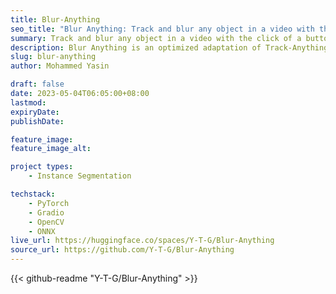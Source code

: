 ```yaml
---
title: Blur-Anything
seo_title: "Blur Anything: Track and blur any object in a video with the click of a button."
summary: Track and blur any object in a video with the click of a button.
description: Blur Anything is an optimized adaptation of Track-Anything (2023), utilizing Meta’s Segment Anything for downstream blurring task in a video.
slug: blur-anything
author: Mohammed Yasin

draft: false
date: 2023-05-04T06:05:00+08:00
lastmod: 
expiryDate: 
publishDate: 

feature_image: 
feature_image_alt: 

project types: 
    - Instance Segmentation

techstack:
    - PyTorch
    - Gradio
    - OpenCV
    - ONNX
live_url: https://huggingface.co/spaces/Y-T-G/Blur-Anything
source_url: https://github.com/Y-T-G/Blur-Anything
---
```


{{< github-readme "Y-T-G/Blur-Anything" >}}
